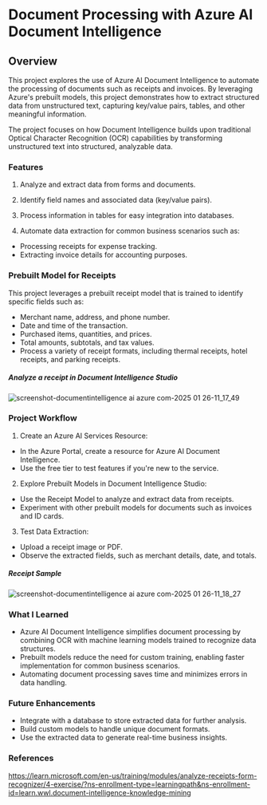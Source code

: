 # Document Processing with Azure AI Document Intelligence

## Overview

This project explores the use of Azure AI Document Intelligence to automate the processing of documents such as receipts and invoices. By leveraging Azure's prebuilt models, this project demonstrates how to extract structured data from unstructured text, capturing key/value pairs, tables, and other meaningful information.

The project focuses on how Document Intelligence builds upon traditional Optical Character Recognition (OCR) capabilities by transforming unstructured text into structured, analyzable data.

### Features

1. Analyze and extract data from forms and documents.

2. Identify field names and associated data (key/value pairs).

3. Process information in tables for easy integration into databases.

4. Automate data extraction for common business scenarios such as:
- Processing receipts for expense tracking.
- Extracting invoice details for accounting purposes.

### Prebuilt Model for Receipts

This project leverages a prebuilt receipt model that is trained to identify specific fields such as:

  - Merchant name, address, and phone number.
  - Date and time of the transaction.
  - Purchased items, quantities, and prices.
  - Total amounts, subtotals, and tax values.
  - Process a variety of receipt formats, including thermal receipts, hotel receipts, and parking receipts.

##### Analyze a receipt in Document Intelligence Studio

![screenshot-documentintelligence ai azure com-2025 01 26-11_17_49](https://github.com/user-attachments/assets/f1bbd23f-01f4-4c67-b743-9f6799c349bf)

### Project Workflow

1. Create an Azure AI Services Resource:
- In the Azure Portal, create a resource for Azure AI Document Intelligence.
- Use the free tier to test features if you're new to the service.

2. Explore Prebuilt Models in Document Intelligence Studio:
- Use the Receipt Model to analyze and extract data from receipts.
- Experiment with other prebuilt models for documents such as invoices and ID cards.

3. Test Data Extraction:
- Upload a receipt image or PDF.
- Observe the extracted fields, such as merchant details, date, and totals.

##### Receipt Sample

![screenshot-documentintelligence ai azure com-2025 01 26-11_18_27](https://github.com/user-attachments/assets/ffd37258-3dbd-4770-bfa2-45ac4c87bcb3)

### What I Learned

- Azure AI Document Intelligence simplifies document processing by combining OCR with machine learning models trained to recognize data structures.
- Prebuilt models reduce the need for custom training, enabling faster implementation for common business scenarios.
- Automating document processing saves time and minimizes errors in data handling.

### Future Enhancements

- Integrate with a database to store extracted data for further analysis.
- Build custom models to handle unique document formats.
- Use the extracted data to generate real-time business insights.

### References

https://learn.microsoft.com/en-us/training/modules/analyze-receipts-form-recognizer/4-exercise/?ns-enrollment-type=learningpath&ns-enrollment-id=learn.wwl.document-intelligence-knowledge-mining
